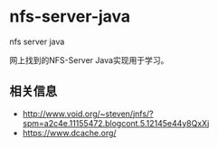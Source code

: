 # nfs-server-java
nfs server  java

网上找到的NFS-Server Java实现用于学习。

## 相关信息

* http://www.void.org/~steven/jnfs/?spm=a2c4e.11155472.blogcont.5.12145e44y8QxXj
* https://www.dcache.org/
